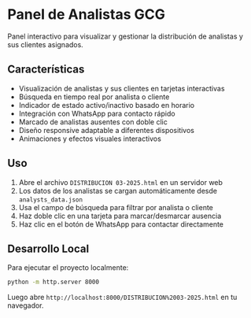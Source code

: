 # Panel de Analistas GCG

Panel interactivo para visualizar y gestionar la distribución de analistas y sus clientes asignados.

## Características

- Visualización de analistas y sus clientes en tarjetas interactivas
- Búsqueda en tiempo real por analista o cliente
- Indicador de estado activo/inactivo basado en horario
- Integración con WhatsApp para contacto rápido
- Marcado de analistas ausentes con doble clic
- Diseño responsive adaptable a diferentes dispositivos
- Animaciones y efectos visuales interactivos

## Uso

1. Abre el archivo `DISTRIBUCION 03-2025.html` en un servidor web
2. Los datos de los analistas se cargan automáticamente desde `analysts_data.json`
3. Usa el campo de búsqueda para filtrar por analista o cliente
4. Haz doble clic en una tarjeta para marcar/desmarcar ausencia
5. Haz clic en el botón de WhatsApp para contactar directamente

## Desarrollo Local

Para ejecutar el proyecto localmente:

```bash
python -m http.server 8000
```

Luego abre `http://localhost:8000/DISTRIBUCION%2003-2025.html` en tu navegador. 